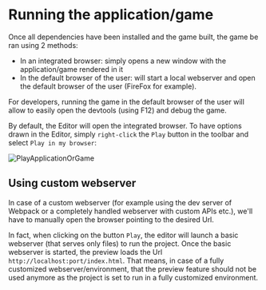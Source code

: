 # Running the application/game

Once all dependencies have been installed and the game built, the game be ran using 2 methods:
* In an integrated browser: simply opens a new window with the application/game rendered in it
* In the default browser of the user: will start a local webserver and open the default browser of the user (FireFox for example).

For developers, running the game in the default browser of the user will allow to easily open the devtools (using F12) and debug the game.

By default, the Editor will open the integrated browser. To have options drawn in the Editor, simply `right-click` the `Play` button in the toolbar and select `Play in my browser`:

![PlayApplicationOrGame](./running/run.gif)

## Using custom webserver
In case of a custom webserver (for example using the dev server of Webpack or a completely handled webserver with custom APIs etc.), we'll have to manually open the browser pointing to the desired Url.

In fact, when clicking on the button `Play`, the editor will launch a basic webserver (that serves only files) to run the project. Once the basic webserver is started, the preview loads the Url `http://localhost:port/index.html`. That means, in case of a fully customized webserver/environment, that the preview feature should not be used anymore as the project is set to run in a fully customized environment.
